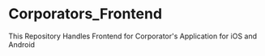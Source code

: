 # Corporators_Frontend
This Repository Handles Frontend for Corporator's Application for iOS and Android
